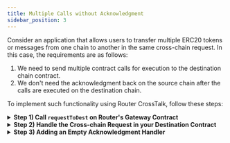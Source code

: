 ```yaml
---
title: Multiple Calls without Acknowledgment
sidebar_position: 3
---
```


Consider an application that allows users to transfer multiple ERC20 tokens or messages from one chain to another in the same cross-chain request. In this case, the requirements are as follows:

1.  We need to send multiple contract calls for execution to the destination chain contract.
2.  We don't need the acknowledgment back on the source chain after the calls are executed on the destination chain.

To implement such functionality using Router CrossTalk, follow these steps:

<details>
<summary><b>Step 1) Call <code>requestToDest</code> on Router's Gateway Contract</b></summary>

We will initiate a cross-chain request from the source chain by calling the `requestToDest` function on Router's source chain Gateway contract.
```javascript
gatewayContract.requestToDest(
  Utils.RequestArgs(expiryTimstamp, isAtomicCalls),
	Utils.AckType.NO_ACK,
	Utils.AckGasParams(0,0),
	Utils.DestinationChainParams(destGasLimit, destGasPrice, chainType, chainId, asmAddress),
	Utils.ContractCalls(payloads, addresses)
);
```

While calling the **`requestToDest`** function on the Gateway contract, we need to pass the following parameters:

1. **requestArgs:**
    1. **expiryTimestamp:** If you want to add a specific expiry timestamp, you can mention it against this parameter. Your request will get reverted if it is not executed before the expiryTimestamp. If you don't want any expiryTimestamp, you can use **`type(uint64).max`** as the expiryTimestamp.
    2. **isAtomicCalls:** Set it to true if you want to ensure that either all your contract calls are executed or none of them are executed. Set it to false if you do not require atomicity.

2.  **ackType:** Since we don't need an acknowledgment, set it to **NO_ACK**.

3.  **ackGasParams:** Since we are not requesting an acknowledgment, send **`(0,0)`** as the gas limit and gas price for ackGasParams.

4.  **destinationChainParams:** We need to pass the destination chain gas limit, gas price, chain type, the chain ID and the address of ASM Module here.

5.  **contractCalls:** Encode the payloads and the destination contract addresses in byte arrays and pass them in this function. The payload consist of the ABI-encoded data you want to send to the other chain. The destinationContractAddress is the address of the recipient contract on the destination chain that will handle the cross-chain request. In this case, we want to different payloads to different destination contracts.

    ```javascript
    bytes[] memory addresses = new bytes[](3);
    addresses[0] = toBytes(destinationContractAddress1);
    addresses[1] = toBytes(destinationContractAddress2);
    addresses[2] = toBytes(destinationContractAddress3);

    bytes[] memory payloads = new bytes[](3);
    payloads[0] = payload1;
    payloads[1] = payload2;
    payloads[2] = payload3;
    ```

    The **`toBytes`** function can be found [here](../understanding-crosstalk/requestToDest#6-contractcalls).

</details>

<details>
<summary><b>Step 2) Handle the Cross-chain Request in your Destination Contract</b></summary>

Once the cross-chain request is received on the destination chain, we need a mechanism to handle it. That's where **`handleRequestFromSource`** function comes into play. Router's Gateway contract on the destination chain will pass the payload along with the source chain details to the respective destination chain contract by calling this function.

```javascript
function handleRequestFromSource(
	  bytes memory srcContractAddress,
	  bytes memory payload,
	  string memory srcChainId,
	  uint64 srcChainType
) external returns (bytes memory)
```

You can handle the payload in any way you want to complete your cross-chain functionality.

</details>

<details>
<summary><b>Step 3) Adding an Empty Acknowledgment Handler</b></summary>

Even though we don't need an acknowledgment on the source chain, we need to implement an acknowledgment handler function. This will be empty since this function will never get called in this particular use case. The documentation for this function can be found [here](../understanding-crosstalk/handleCrossTalkAck).

```javascript
function handleCrossTalkAck(
  uint64, // eventIdentifier
  bool[] memory, // execFlags
  bytes[] memory // execData
) external {}
```

</details>